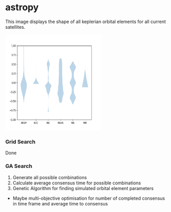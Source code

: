 # astropy

This image displays the shape of all keplerian orbital elements for all current satellites.

<img src="https://github.com/0x365/astropy/blob/main/perm_data/astro_units.png" width="300" height="300"></img>



### Grid Search

Done

### GA Search

1. Generate all possible combinations
2. Calculate average consensus time for possible combinations
3. Genetic Algorithm for finding simulated orbital element parameters

- Maybe multi-objective optimisation for number of completed consensus in time frame and average time to consensus
